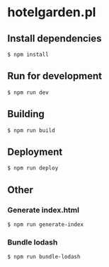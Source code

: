 # hotelgarden.pl

## Install dependencies

```
$ npm install
```

## Run for development
```
$ npm run dev
```

## Building
```
$ npm run build
```

## Deployment
```
$ npm run deploy
```

## Other

### Generate index.html
```
$ npm run generate-index
```

### Bundle lodash
```
$ npm run bundle-lodash
```
